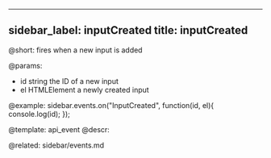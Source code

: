 
---
sidebar_label: inputCreated
title: inputCreated
---          

@short:
fires when a new input is added

@params:
- id 		string			the ID of a new input
- el		HTMLElement		a newly created input


@example:
sidebar.events.on("InputCreated", function(id, el){
    console.log(id);
});


@template: api_event
@descr:

@related: sidebar/events.md

